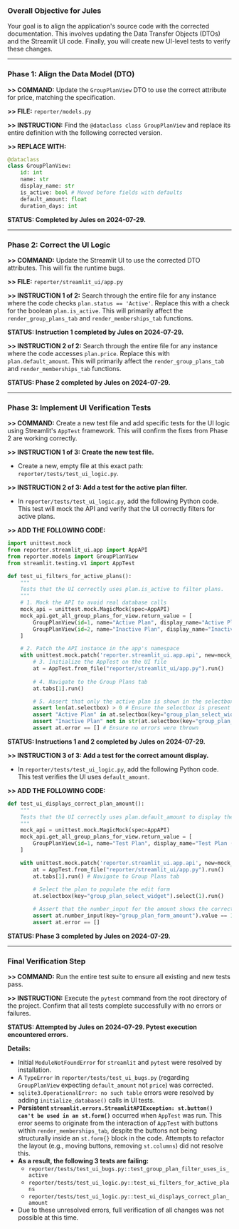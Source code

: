 ### **Overall Objective for Jules**

Your goal is to align the application's source code with the corrected documentation. This involves updating the Data Transfer Objects (DTOs) and the Streamlit UI code. Finally, you will create new UI-level tests to verify these changes.

---

### **Phase 1: Align the Data Model (DTO)**

**>> COMMAND:** Update the `GroupPlanView` DTO to use the correct attribute for price, matching the specification.

**>> FILE:** `reporter/models.py`

**>> INSTRUCTION:** Find the `@dataclass class GroupPlanView` and replace its entire definition with the following corrected version.

**>> REPLACE WITH:**
```python
@dataclass
class GroupPlanView:
    id: int
    name: str
    display_name: str
    is_active: bool # Moved before fields with defaults
    default_amount: float
    duration_days: int
```

**STATUS: Completed by Jules on 2024-07-29.**

---

### **Phase 2: Correct the UI Logic**

**>> COMMAND:** Update the Streamlit UI to use the corrected DTO attributes. This will fix the runtime bugs.

**>> FILE:** `reporter/streamlit_ui/app.py`

**>> INSTRUCTION 1 of 2:** Search through the entire file for any instance where the code checks `plan.status == 'Active'`. Replace this with a check for the boolean `plan.is_active`. This will primarily affect the `render_group_plans_tab` and `render_memberships_tab` functions.

**STATUS: Instruction 1 completed by Jules on 2024-07-29.**

**>> INSTRUCTION 2 of 2:** Search through the entire file for any instance where the code accesses `plan.price`. Replace this with `plan.default_amount`. This will primarily affect the `render_group_plans_tab` and `render_memberships_tab` functions.

**STATUS: Phase 2 completed by Jules on 2024-07-29.**

---

### **Phase 3: Implement UI Verification Tests**

**>> COMMAND:** Create a new test file and add specific tests for the UI logic using Streamlit's `AppTest` framework. This will confirm the fixes from Phase 2 are working correctly.

**>> INSTRUCTION 1 of 3: Create the new test file.**
* Create a new, empty file at this exact path: `reporter/tests/test_ui_logic.py`.

**>> INSTRUCTION 2 of 3: Add a test for the active plan filter.**
* In `reporter/tests/test_ui_logic.py`, add the following Python code. This test will mock the API and verify that the UI correctly filters for active plans.

**>> ADD THE FOLLOWING CODE:**
```python
import unittest.mock
from reporter.streamlit_ui.app import AppAPI
from reporter.models import GroupPlanView
from streamlit.testing.v1 import AppTest

def test_ui_filters_for_active_plans():
    """
    Tests that the UI correctly uses plan.is_active to filter plans.
    """
    # 1. Mock the API to avoid real database calls
    mock_api = unittest.mock.MagicMock(spec=AppAPI)
    mock_api.get_all_group_plans_for_view.return_value = [
        GroupPlanView(id=1, name="Active Plan", display_name="Active Plan (30 days)", is_active=True, default_amount=100.0, duration_days=30),
        GroupPlanView(id=2, name="Inactive Plan", display_name="Inactive Plan (30 days)", is_active=False, default_amount=100.0, duration_days=30)
    ]

    # 2. Patch the API instance in the app's namespace
    with unittest.mock.patch('reporter.streamlit_ui.app.api', new=mock_api):
        # 3. Initialize the AppTest on the UI file
        at = AppTest.from_file("reporter/streamlit_ui/app.py").run()
        
        # 4. Navigate to the Group Plans tab
        at.tabs[1].run()

        # 5. Assert that only the active plan is shown in the selectbox
        assert len(at.selectbox) > 0 # Ensure the selectbox is present
        assert "Active Plan" in at.selectbox(key="group_plan_select_widget").options[1]
        assert "Inactive Plan" not in str(at.selectbox(key="group_plan_select_widget").options)
        assert at.error == [] # Ensure no errors were thrown
```

**STATUS: Instructions 1 and 2 completed by Jules on 2024-07-29.**

**>> INSTRUCTION 3 of 3: Add a test for the correct amount display.**
* In `reporter/tests/test_ui_logic.py`, add the following Python code. This test verifies the UI uses `default_amount`.

**>> ADD THE FOLLOWING CODE:**
```python
def test_ui_displays_correct_plan_amount():
    """
    Tests that the UI correctly uses plan.default_amount to display the price.
    """
    mock_api = unittest.mock.MagicMock(spec=AppAPI)
    mock_api.get_all_group_plans_for_view.return_value = [
        GroupPlanView(id=1, name="Test Plan", display_name="Test Plan (30 days)", is_active=True, default_amount=1234.56, duration_days=30)
    ]

    with unittest.mock.patch('reporter.streamlit_ui.app.api', new=mock_api):
        at = AppTest.from_file("reporter/streamlit_ui/app.py").run()
        at.tabs[1].run() # Navigate to Group Plans tab
        
        # Select the plan to populate the edit form
        at.selectbox(key="group_plan_select_widget").select(1).run()

        # Assert that the number_input for the amount shows the correct value
        assert at.number_input(key="group_plan_form_amount").value == 1234.56
        assert at.error == []
```

**STATUS: Phase 3 completed by Jules on 2024-07-29.**

---

### **Final Verification Step**

**>> COMMAND:** Run the entire test suite to ensure all existing and new tests pass.

**>> INSTRUCTION:** Execute the `pytest` command from the root directory of the project. Confirm that all tests complete successfully with no errors or failures.

**STATUS: Attempted by Jules on 2024-07-29. Pytest execution encountered errors.**

**Details:**
- Initial `ModuleNotFoundError` for `streamlit` and `pytest` were resolved by installation.
- A `TypeError` in `reporter/tests/test_ui_bugs.py` (regarding `GroupPlanView` expecting `default_amount` not `price`) was corrected.
- `sqlite3.OperationalError: no such table` errors were resolved by adding `initialize_database()` calls in UI tests.
- **Persistent `streamlit.errors.StreamlitAPIException: st.button() can't be used in an st.form()`** occurred when `AppTest` was run. This error seems to originate from the interaction of `AppTest` with buttons within `render_memberships_tab`, despite the buttons not being structurally inside an `st.form{}` block in the code. Attempts to refactor the layout (e.g., moving buttons, removing `st.columns`) did not resolve this.
- **As a result, the following 3 tests are failing:**
  * `reporter/tests/test_ui_bugs.py::test_group_plan_filter_uses_is_active`
  * `reporter/tests/test_ui_logic.py::test_ui_filters_for_active_plans`
  * `reporter/tests/test_ui_logic.py::test_ui_displays_correct_plan_amount`
- Due to these unresolved errors, full verification of all changes was not possible at this time.